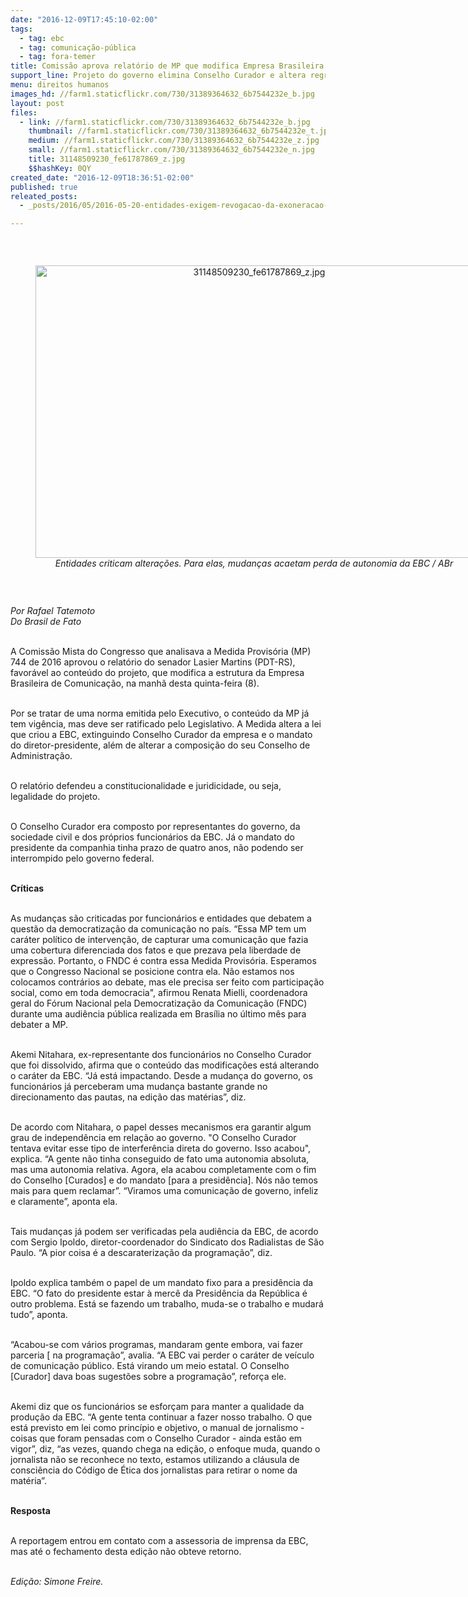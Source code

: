 ```yaml
---
date: "2016-12-09T17:45:10-02:00"
tags:
  - tag: ebc
  - tag: comunicação-pública
  - tag: fora-temer
title: Comissão aprova relatório de MP que modifica Empresa Brasileira de Comunicação
support_line: Projeto do governo elimina Conselho Curador e altera regras para presidência
menu: direitos humanos
images_hd: //farm1.staticflickr.com/730/31389364632_6b7544232e_b.jpg
layout: post
files:
  - link: //farm1.staticflickr.com/730/31389364632_6b7544232e_b.jpg
    thumbnail: //farm1.staticflickr.com/730/31389364632_6b7544232e_t.jpg
    medium: //farm1.staticflickr.com/730/31389364632_6b7544232e_z.jpg
    small: //farm1.staticflickr.com/730/31389364632_6b7544232e_n.jpg
    title: 31148509230_fe61787869_z.jpg
    $$hashKey: 0QY
created_date: "2016-12-09T18:36:51-02:00"
published: true
releated_posts:
  - _posts/2016/05/2016-05-20-entidades-exigem-revogacao-da-exoneracao-do-presidente-da-ebc.md

---
```

<p>&nbsp;</p>

<div style="text-align:center">
<figure class="image" style="display:inline-block"><img alt="31148509230_fe61787869_z.jpg" height="468" src="//farm1.staticflickr.com/730/31389364632_6b7544232e_b.jpg" width="700" />
<figcaption><em>Entidades criticam altera&ccedil;&otilde;es. Para elas, mudan&ccedil;as acaetam perda de autonomia da EBC / ABr</em></figcaption>
</figure>
</div>

<p>&nbsp;</p>

<p><em>Por Rafael Tatemoto<br />
Do Brasil de Fato</em></p>

<p><br />
A Comiss&atilde;o Mista do Congresso que analisava a Medida Provis&oacute;ria (MP) 744 de 2016 aprovou o relat&oacute;rio do senador Lasier Martins (PDT-RS), favor&aacute;vel ao conte&uacute;do do projeto, que modifica a estrutura da Empresa Brasileira de Comunica&ccedil;&atilde;o, na manh&atilde; desta quinta-feira (8).</p>

<p><br />
Por se tratar de uma norma emitida pelo Executivo, o conte&uacute;do da MP j&aacute; tem vig&ecirc;ncia, mas deve ser ratificado pelo Legislativo. A Medida altera a lei que criou a EBC, extinguindo Conselho Curador da empresa e o mandato do diretor-presidente, al&eacute;m de alterar a composi&ccedil;&atilde;o do seu Conselho de Administra&ccedil;&atilde;o.</p>

<p><br />
O relat&oacute;rio defendeu a constitucionalidade e juridicidade, ou seja, legalidade do projeto.</p>

<p><br />
O Conselho Curador era composto por representantes do governo, da sociedade civil e dos pr&oacute;prios funcion&aacute;rios da EBC. J&aacute; o mandato do presidente da companhia tinha prazo de quatro anos, n&atilde;o podendo ser interrompido pelo governo federal.</p>

<p><br />
<strong>Cr&iacute;ticas</strong></p>

<p><br />
As mudan&ccedil;as s&atilde;o criticadas por funcion&aacute;rios e entidades que debatem a quest&atilde;o da democratiza&ccedil;&atilde;o da comunica&ccedil;&atilde;o no pa&iacute;s. &ldquo;Essa MP tem um car&aacute;ter pol&iacute;tico de interven&ccedil;&atilde;o, de capturar uma comunica&ccedil;&atilde;o que fazia uma cobertura diferenciada dos fatos e que prezava pela liberdade de express&atilde;o. Portanto, o FNDC &eacute; contra essa Medida Provis&oacute;ria. Esperamos que o Congresso Nacional se posicione contra ela. N&atilde;o estamos nos colocamos contr&aacute;rios ao debate, mas ele precisa ser feito com participa&ccedil;&atilde;o social, como em toda democracia&quot;, afirmou Renata Mielli, coordenadora geral do F&oacute;rum Nacional pela Democratiza&ccedil;&atilde;o da Comunica&ccedil;&atilde;o (FNDC) durante uma audi&ecirc;ncia p&uacute;blica realizada em Bras&iacute;lia no &uacute;ltimo m&ecirc;s para debater a MP.</p>

<p><br />
Akemi Nitahara, ex-representante dos funcion&aacute;rios no Conselho Curador que foi dissolvido, afirma que o conte&uacute;do das modifica&ccedil;&otilde;es est&aacute; alterando o car&aacute;ter da EBC. &ldquo;J&aacute; est&aacute; impactando. Desde a mudan&ccedil;a do governo, os funcion&aacute;rios j&aacute; perceberam uma mudan&ccedil;a bastante grande no direcionamento das pautas, na edi&ccedil;&atilde;o das mat&eacute;rias&rdquo;, diz.</p>

<p><br />
De acordo com Nitahara, o papel desses mecanismos era garantir algum grau de independ&ecirc;ncia em rela&ccedil;&atilde;o ao governo. &quot;O Conselho Curador tentava evitar esse tipo de interfer&ecirc;ncia direta do governo. Isso acabou&quot;, explica. &ldquo;A gente n&atilde;o tinha conseguido de fato uma autonomia absoluta, mas uma autonomia relativa. Agora, ela acabou completamente com o fim do Conselho [Curados] e do mandato [para a presid&ecirc;ncia]. N&oacute;s n&atilde;o temos mais para quem reclamar&rdquo;. &ldquo;Viramos uma comunica&ccedil;&atilde;o de governo, infeliz e claramente&rdquo;, aponta ela.</p>

<p><br />
Tais mudan&ccedil;as j&aacute; podem ser verificadas pela audi&ecirc;ncia da EBC, de acordo com Sergio Ipoldo, diretor-coordenador do Sindicato dos Radialistas de S&atilde;o Paulo. &ldquo;A pior coisa &eacute; a descarateriza&ccedil;&atilde;o da programa&ccedil;&atilde;o&rdquo;, diz.</p>

<p><br />
Ipoldo explica tamb&eacute;m o papel de um mandato fixo para a presid&ecirc;ncia da EBC. &ldquo;O fato do presidente estar &agrave; merc&ecirc; da Presid&ecirc;ncia da Rep&uacute;blica &eacute; outro problema. Est&aacute; se fazendo um trabalho, muda-se o trabalho e mudar&aacute; tudo&rdquo;, aponta.</p>

<p><br />
&ldquo;Acabou-se com v&aacute;rios programas, mandaram gente embora, vai fazer parceria [ na programa&ccedil;&atilde;o&rdquo;, avalia. &ldquo;A EBC vai perder o car&aacute;ter de ve&iacute;culo de comunica&ccedil;&atilde;o p&uacute;blico. Est&aacute; virando um meio estatal. O Conselho [Curador] dava boas sugest&otilde;es sobre a programa&ccedil;&atilde;o&rdquo;, refor&ccedil;a ele.</p>

<p><br />
Akemi diz que os funcion&aacute;rios se esfor&ccedil;am para manter a qualidade da produ&ccedil;&atilde;o da EBC. &ldquo;A gente tenta continuar a fazer nosso trabalho. O que est&aacute; previsto em lei como princ&iacute;pio e objetivo, o manual de jornalismo - coisas que foram pensadas com o Conselho Curador - ainda est&atilde;o em vigor&rdquo;, diz, &ldquo;as vezes, quando chega na edi&ccedil;&atilde;o, o enfoque muda, quando o jornalista n&atilde;o se reconhece no texto, estamos utilizando a cl&aacute;usula de consci&ecirc;ncia do C&oacute;digo de &Eacute;tica dos jornalistas para retirar o nome da mat&eacute;ria&rdquo;.</p>

<p><br />
<strong>Resposta</strong></p>

<p><br />
A reportagem entrou em contato com a assessoria de imprensa da EBC, mas at&eacute; o fechamento desta edi&ccedil;&atilde;o n&atilde;o obteve retorno.</p>

<p><br />
<em>Edi&ccedil;&atilde;o: Simone Freire.</em></p>
